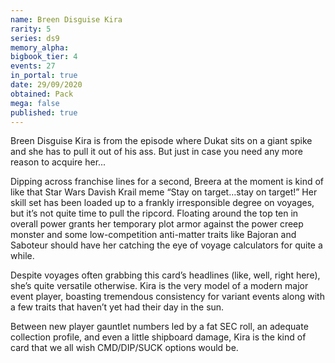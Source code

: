 ```yaml
---
name: Breen Disguise Kira
rarity: 5
series: ds9
memory_alpha:
bigbook_tier: 4
events: 27
in_portal: true
date: 29/09/2020
obtained: Pack
mega: false
published: true
---
```


Breen Disguise Kira is from the episode where Dukat sits on a giant spike and she has to pull it out of his ass. But just in case you need any more reason to acquire her...

Dipping across franchise lines for a second, Breera at the moment is kind of like that Star Wars Davish Krail meme “Stay on target…stay on target!” Her skill set has been loaded up to a frankly irresponsible degree on voyages, but it’s not quite time to pull the ripcord. Floating around the top ten in overall power grants her temporary plot armor against the power creep monster and some low-competition anti-matter traits like Bajoran and Saboteur should have her catching the eye of voyage calculators for quite a while.

Despite voyages often grabbing this card’s headlines (like, well, right here), she’s quite versatile otherwise. Kira is the very model of a modern major event player, boasting tremendous consistency for variant events along with a few traits that haven’t yet had their day in the sun.

Between new player gauntlet numbers led by a fat SEC roll, an adequate collection profile, and even a little shipboard damage, Kira is the kind of card that we all wish CMD/DIP/SUCK options would be.
